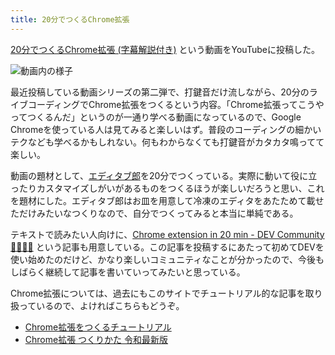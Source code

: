 ```yaml
---
title: 20分でつくるChrome拡張
---
```

[20分でつくるChrome拡張 (字幕解説付き)](https://www.youtube.com/watch?v=B5wdRcv-zQA&ab_channel=r7kamura) という動画をYouTubeに投稿した。

![](https://lh3.googleusercontent.com/docs/ADP-6oFGuBJiV_U_6x0sV5zAMsDJJgn7jGj9ZlW-LsmvKlSqxN39bav6Rf4Hi3uY5bLqkwunea0Y4XgMW2MgRxW0Y-CJom6k3UMxb-h7fFucXukxQZo_4sCIKi13ozOcSmuoA1eX5m_4CoLtyLlTAjxRnjk_paZZReSnpNp8e2M3hUM_NoW7Tz7UZZJHGUEQhlCnQvAIhQfaoG9g5tiQq2GpzERlCaaK-ijiv9XDdCf-1OpCYsYtCM5DpU-bQ6W13-NYsDYhaOzbt_StNBZLKyxInBTZHbZ6Pm3hZLf8FmoB3G_tHHFXa0ZTgmlRYN1folpaKWS-T7CsPqSMvxHU_ujt-WuBdvoasLfOR3n9jsfP_3zhYZ5X6F6lXKrJjS0wPZcGMwMWrdt3wKeIKEe38BAVLG_Dh9YAdx1kBquz6PJAWD74MTvgKbeVriuFNmOZEIL3WSZqafMQajp3-_RywAVAda9YCpFS8I0GHZ9QJsfglbuILjbNxhqGpxs8Wk1s3nUI8ckD01EnHQZcQJkjEzG6_65XSPEVSHvr3CVtnsyLAwHHKCm3zF7smeFe_oycI8Bg8KG0AnjybAYannOs2fQlFNbMrRc7c03S4Murwq-MEqGe9qvvtAS0IAAgKtTMbxbjPQmtEF-FJnCGS2YQReoUTJJTm_1PFPorikgj6BSahebxwMGSmtY3MsGw5O-KGt4YiayKqPL1sK072oMy0bNT5q_0V2c0whGO3LDIhSiZwBGTjy4Ol7fc9ZjfTFc1bO8LaQG_0Zs689x2cWjYWGCrYWOZLu5Ka0LRsbzShn3cx6fmV_MbozXSwXrhVebmHVCgPg2U3KcbwEIiySdcSxFDaB_efwX2OYT79jO7dWOOq_YFHWdCxSqpCpmi7DUTr4h1oGGJ_mM0WF988eUbnScQcUufWeWmiudmbdATTJ6cm_YvQagECMM1xtaWDuwuhsVP-azsPc_OeSqUDoiiBl1PgYkTiH3f0MvfyoNTc14MJ3mL0n0YchysyxCUh6JOvPTGOSRkhI0YF3SNkxwFeAvA24Jhoo4mWiSahj007FYYUH5J0eY5sooriT6Lrgl1PrZQlCvnt_koZLa9ZB5KSBqX2MUclOdhpGkhO05_cPSzRFZbqGMWXv81kjlkVPy5OsklcggmOO05POmacwt7EbNLxjgBbLpYJ6COBON0aWN9r-LQHp3qoX1ump-H8bUF3vLDAsMi6VNu-z3NhWh4w6eCMYr73dlGE4uCngphZfc1esxWFG8kRA "動画内の様子")

最近投稿している動画シリーズの第二弾で、打鍵音だけ流しながら、20分のライブコーディングでChrome拡張をつくるという内容。「Chrome拡張ってこうやってつくるんだ」というのが一通り学べる動画になっているので、Google Chromeを使っている人は見てみると楽しいはず。普段のコーディングの細かいテクなども学べるかもしれない。何もわからなくても打鍵音がカタカタ鳴ってて楽しい。

動画の題材として、[エディタブ郎](https://r7kamura.com/articles/2022-07-17-editabro)を20分でつくっている。実際に動いて役に立ったりカスタマイズしがいがあるものをつくるほうが楽しいだろうと思い、これを題材にした。エディタブ郎はお皿を用意して冷凍のエディタをあたためて載せただけみたいなつくりなので、自分でつくってみると本当に単純である。

テキストで読みたい人向けに、[Chrome extension in 20 min - DEV Community 👩‍💻👨‍💻](https://dev.to/r7kamura/chrome-extension-in-20-minutes-47ej) という記事も用意している。この記事を投稿するにあたって初めてDEVを使い始めたのだけど、かなり楽しいコミュニティなことが分かったので、今後もしばらく継続して記事を書いていってみたいと思っている。

Chrome拡張については、過去にもこのサイトでチュートリアル的な記事を取り扱っているので、よければこちらもどうぞ。

*   [Chrome拡張をつくるチュートリアル](https://r7kamura.com/articles/2022-05-18-learn-chrome-extention-in-y-minutes)
*   [Chrome拡張 つくりかた 令和最新版](https://r7kamura.com/articles/2022-05-07-chrome-extension-dev-2022)
